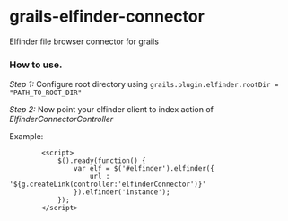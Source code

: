 grails-elfinder-connector
=========================

Elfinder file browser connector for grails

### How to use.
*Step 1:*
Configure root directory using `grails.plugin.elfinder.rootDir = "PATH_TO_ROOT_DIR"`

*Step 2:*
Now point your elfinder client to index action of *ElfinderConnectorController*

Example:
```
		<script> 
			$().ready(function() {
				var elf = $('#elfinder').elfinder({
					url : '${g.createLink(controller:'elfinderConnector')}'				
				}).elfinder('instance');
			});			
		</script>

```


